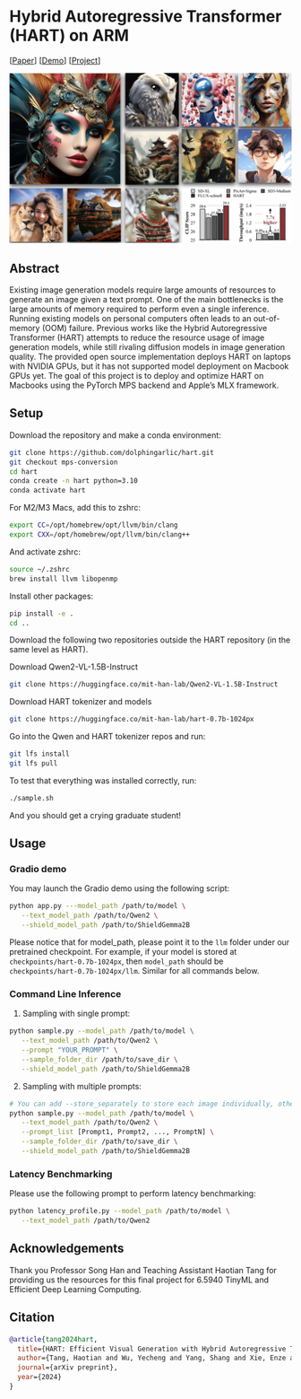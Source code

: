 # Hybrid Autoregressive Transformer (HART) on ARM

\[[Paper](https://arxiv.org/abs/2410.10812)\] \[[Demo](https://hart.mit.edu)\] \[[Project](https://hanlab.mit.edu/projects/hart)\]

![teaser_Page1](assets/teaser.jpg)

## Abstract

Existing image generation models require large amounts of resources to generate an image given a text prompt. One of the main bottlenecks is the large amounts of memory required to perform even a single inference. Running existing models on personal computers often leads to an out-of-memory (OOM) failure. Previous works like the Hybrid Autoregressive Transformer (HART) attempts to reduce the resource usage of image generation models, while still rivaling diffusion models in image generation quality. The provided open source implementation deploys HART on laptops with NVIDIA GPUs, but it has not supported model deployment on Macbook GPUs yet. The goal of this project is to deploy and optimize HART on Macbooks using the PyTorch MPS backend and Apple’s MLX framework.

## Setup

Download the repository and make a conda environment:

```bash
git clone https://github.com/dolphingarlic/hart.git
git checkout mps-conversion
cd hart
conda create -n hart python=3.10
conda activate hart
```

For M2/M3 Macs, add this to zshrc:

```bash
export CC=/opt/homebrew/opt/llvm/bin/clang
export CXX=/opt/homebrew/opt/llvm/bin/clang++
```

And activate zshrc:

```bash
source ~/.zshrc
brew install llvm libopenmp
```

Install other packages:

```bash
pip install -e .
cd ..
```

Download the following two repositories outside the HART repository (in the same level as HART).

Download Qwen2-VL-1.5B-Instruct

```bash
git clone https://huggingface.co/mit-han-lab/Qwen2-VL-1.5B-Instruct
```

Download HART tokenizer and models

```bash
git clone https://huggingface.co/mit-han-lab/hart-0.7b-1024px
```

Go into the Qwen and HART tokenizer repos and run:

```bash
git lfs install
git lfs pull
```

To test that everything was installed correctly, run:

```bash
./sample.sh
```

And you should get a crying graduate student!


## Usage

### Gradio demo

You may launch the Gradio demo using the following script:

```bash
python app.py ---model_path /path/to/model \
   --text_model_path /path/to/Qwen2 \
   --shield_model_path /path/to/ShieldGemma2B 
```

Please notice that for model_path, please point it to the `llm` folder under our pretrained checkpoint. For example, if your model is stored at `checkpoints/hart-0.7b-1024px`, then `model_path` should be `checkpoints/hart-0.7b-1024px/llm`. Similar for all commands below.

### Command Line Inference

1. Sampling with single prompt:

```bash
python sample.py --model_path /path/to/model \
   --text_model_path /path/to/Qwen2 \
   --prompt "YOUR_PROMPT" \
   --sample_folder_dir /path/to/save_dir \
   --shield_model_path /path/to/ShieldGemma2B
```

2. Sampling with multiple prompts:

```bash
# You can add --store_separately to store each image individually, otherwise images will be stored in one grid.
python sample.py --model_path /path/to/model \
   --text_model_path /path/to/Qwen2 \
   --prompt_list [Prompt1, Prompt2, ..., PromptN] \
   --sample_folder_dir /path/to/save_dir \
   --shield_model_path /path/to/ShieldGemma2B
```

### Latency Benchmarking

Please use the following prompt to perform latency benchmarking:

```bash
python latency_profile.py --model_path /path/to/model \
   --text_model_path /path/to/Qwen2
```

## Acknowledgements

Thank you Professor Song Han and Teaching Assistant Haotian Tang for providing us the resources for this final project for 6.5940 TinyML and Efficient Deep Learning Computing.

## Citation

```bibtex
@article{tang2024hart,
  title={HART: Efficient Visual Generation with Hybrid Autoregressive Transformer},
  author={Tang, Haotian and Wu, Yecheng and Yang, Shang and Xie, Enze and Chen, Junsong and Chen, Junyu and Zhang, Zhuoyang and Cai, Han and Lu, Yao and Han, Song},
  journal={arXiv preprint},
  year={2024}
}
```
